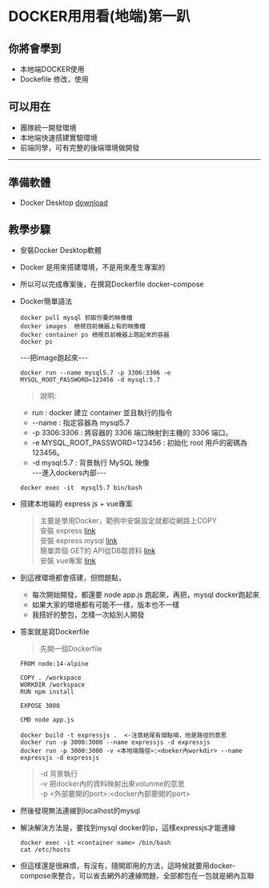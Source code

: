 # DOCKER用用看(地端)第一趴 #

## 你將會學到 ##
- 本地端DOCKER使用
- Dockefile 修改，使用

## 可以用在 ##
- 團隊統一開發環境
- 本地端快速搭建實驗環境
- 前端同學，可有完整的後端環境做開發

---

## 準備軟體 ##
- Docker Desktop  [download](https://www.docker.com/get-started) 

## 教學步驟 ##
- 安裝Docker Desktop軟體
- Docker 是用來搭建環境，不是用來產生專案的
- 所以可以完成專案後，在撰寫Dockerfile docker-compose
- Docker簡單語法
    ```
    docker pull mysql 抓取你要的映像檔
    docker images  檢視目前機器上有的映像檔
    docker container ps 檢視目前機器上跑起來的容器
    docker ps 
    ```
    ---把image跑起來---
    ```
    docker run --name mysql5.7 -p 3306:3306 -e MYSQL_ROOT_PASSWORD=123456 -d mysql:5.7
    ```
    > 說明:<br>
    - run : docker 建立 container 並且執行的指令
    -  --name : 指定容器為 mysql5.7
    -  -p 3306:3306 : 將容器的 3306 端口映射到主機的 3306 端口。
    -  -e MYSQL_ROOT_PASSWORD=123456 : 初始化 root 用戶的密碼為 123456。
    -  -d mysql:5.7 : 背景執行 MySQL 映像<br>
    ---進入dockers內部---
    ```
    docker exec -it  mysql5.7 bin/bash
    ```  

- 搭建本地端的 express js + vue專案
    > 主要是學用Docker，範例中安裝設定就都從網路上COPY 
    <br>安裝 express [link](https://expressjs.com/zh-tw/starter/installing.html)
    <br>安裝 express mysql [link](https://www.w3schools.com/nodejs/nodejs_mysql.asp)
    <br>簡單弄個 GET的 API從DB取資料 [link](https://iter01.com/50206.html) 
    <br>安裝 vue專案 [link](https://v3.vuejs.org/guide/installation.html#cli)
- 到這裡環境都會搭建，但問題點，
    - 每次開始開發，都還要 node app.js 跑起來，再把，mysql docker跑起來
    - 如果大家的環境都有可能不一樣，版本也不一樣
    - 我搭好的整包，怎樣一次給別人開發

- 答案就是寫Dockerfile
    >先開一個Dockerfile
    ```
    FROM node:14-alpine

    COPY . /workspace
    WORKDIR /workspace
    RUN npm install

    EXPOSE 3000

    CMD node app.js
    ```
   ```
   docker build -t expressjs .  <-注意結尾有個點唷，他是路徑的意思
   docker run -p 3000:3000 --name expressjs -d expressjs
   docker run -p 3000:3000 -v <本地端路徑>:<doeker內workdir> --name expressjs -d expressjs  
   ``` 
   > -d 背景執行<br> 
   -v 把docker內的資料映射出來volunme的意思<br>
   -p <外部要開的port>:<docker內部要開的port>
- 然後發現無法連線到localhost的mysql
- 解決解決方法是，要找到mysql docker的ip，這樣expressjs才能連線
   ```
   docker exec -it <container name> /bin/bash
   cat /etc/hosts
   ``` 
- 但這樣還是很麻煩，有沒有，隨開即用的方法，這時候就要用docker-compose來整合，可以省去網外的連線問題，全部都包在一包就是網內互聯









